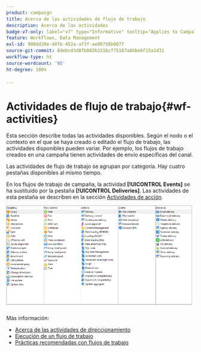 ```yaml
---
product: campaign
title: Acerca de las actividades de flujo de trabajo
description: Acerca de las actividades
badge-v7-only: label="v7" type="Informative" tooltip="Applies to Campaign Classic v7 only"
feature: Workflows, Data Management
exl-id: 900dd30e-d4fb-452a-af3f-ae00758b0077
source-git-commit: 8debcd3d8fb883b3316cf75187a86bebf15a1d31
workflow-type: ht
source-wordcount: '95'
ht-degree: 100%

---
```


# Actividades de flujo de trabajo{#wf-activities}



Esta sección describe todas las actividades disponibles. Según el nodo o el contexto en el que se haya creado o editado el flujo de trabajo, las actividades disponibles pueden variar. Por ejemplo, los flujos de trabajo creados en una campaña tienen actividades de envío específicas del canal.

Las actividades de flujo de trabajo se agrupan por categoría. Hay cuatro pestañas disponibles al mismo tiempo.

En los flujos de trabajo de campaña, la actividad **[!UICONTROL Events]** se ha sustituido por la pestaña **[!UICONTROL Deliveries]**. Las actividades de esta pestaña se describen en la sección [Actividades de acción](about-action-activities.md).

![](assets/wf-activity-tabs.png)

Más información:

* [Acerca de las actividades de direccionamiento](about-targeting-activities.md)
* [Ejecución de un flujo de trabajo](starting-a-workflow.md)
* [Prácticas recomendadas con flujos de trabajo](workflow-best-practices.md)
